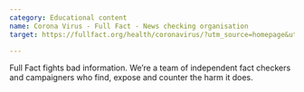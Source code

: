 ```yaml
---
category: Educational content
name: Corona Virus - Full Fact - News checking organisation
target: https://fullfact.org/health/coronavirus/?utm_source=homepage&utm_medium=trending

---
```


Full Fact fights bad information.
We’re a team of independent fact checkers and campaigners who find, expose and counter the harm it does.
